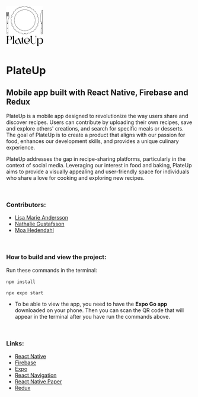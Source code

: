 # <img src="./assets/logo.png" width="100rem"/>

# PlateUp

## Mobile app built with React Native, Firebase and Redux

PlateUp is a mobile app designed to revolutionize the way users share and discover recipes. Users can contribute by uploading their own recipes, save and explore others' creations, and search for specific meals or desserts. The goal of PlateUp is to create a product that aligns with our passion for food, enhances our development skills, and provides a unique culinary experience.

PlateUp addresses the gap in recipe-sharing platforms, particularly in the context of social media. Leveraging our interest in food and baking, PlateUp aims to provide a visually appealing and user-friendly space for individuals who share a love for cooking and exploring new recipes.

<br>

### Contributors:

- [Lisa Marie Andersson](https://github.com/lisamarieandersson)
- [Nathalie Gustafsson](https://github.com/nathaliegustafsson)
- [Moa Hedendahl](https://github.com/moamoa07)

<br>

### How to build and view the project:

Run these commands in the terminal:

```
npm install
```

```
npx expo start
```

- To be able to view the app, you need to have the **Expo Go app** downloaded on your phone. Then you can scan the QR code that will appear in the terminal after you have run the commands above.

<br>

### Links:

- [React Native](https://reactnative.dev/)
- [Firebase](https://firebase.google.com/)
- [Expo](https://docs.expo.dev/)
- [React Navigation](https://reactnavigation.org/)
- [React Native Paper](https://reactnativepaper.com/)
- [Redux](https://redux.js.org/)
